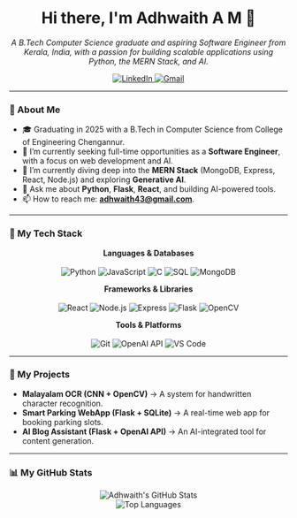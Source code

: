 <h1 align="center">Hi there, I'm Adhwaith A M 👋</h1>

<p align="center">
  <em>A B.Tech Computer Science graduate and aspiring Software Engineer from Kerala, India, with a passion for building scalable applications using Python, the MERN Stack, and AI.</em>
</p>

<p align="center">
  <a href="https://www.linkedin.com/in/adhwaitham" target="_blank">
    <img src="https://img.shields.io/badge/LinkedIn-0077B5?style=for-the-badge&logo=linkedin&logoColor=white" alt="LinkedIn"/>
  </a>
  <a href="mailto:adhwaith43@gmail.com">
    <img src="https://img.shields.io/badge/Gmail-D14836?style=for-the-badge&logo=gmail&logoColor=white" alt="Gmail"/>
  </a>
</p>

---

### 🚀 About Me

- 🎓 Graduating in 2025 with a B.Tech in Computer Science from College of Engineering Chengannur.
- 🔭 I’m currently seeking full-time opportunities as a **Software Engineer**, with a focus on web development and AI.
- 🌱 I’m currently diving deep into the **MERN Stack** (MongoDB, Express, React, Node.js) and exploring **Generative AI**.
- 💬 Ask me about **Python**, **Flask**, **React**, and building AI-powered tools.
- 📫 How to reach me: **adhwaith43@gmail.com**.

---

### 🧠 My Tech Stack

<p align="center">
  <strong>Languages & Databases</strong><br/><br/>
  <img src="https://img.shields.io/badge/Python-3776AB?style=for-the-badge&logo=python&logoColor=white" alt="Python"/>
  <img src="https://img.shields.io/badge/JavaScript-F7DF1E?style=for-the-badge&logo=javascript&logoColor=black" alt="JavaScript"/>
  <img src="https://img.shields.io/badge/C-A8B9CC?style=for-the-badge&logo=c&logoColor=white" alt="C"/>
  <img src="https://img.shields.io/badge/SQL-4479A1?style=for-the-badge&logo=mysql&logoColor=white" alt="SQL"/>
  <img src="https://img.shields.io/badge/MongoDB-47A248?style=for-the-badge&logo=mongodb&logoColor=white" alt="MongoDB"/>
</p>

<p align="center">
  <strong>Frameworks & Libraries</strong><br/><br/>
  <img src="https://img.shields.io/badge/React-20232A?style=for-the-badge&logo=react&logoColor=61DAFB" alt="React"/>
  <img src="https://img.shields.io/badge/Node.js-339933?style=for-the-badge&logo=node.js&logoColor=white" alt="Node.js"/>
  <img src="https://img.shields.io/badge/Express-000000?style=for-the-badge&logo=express&logoColor=white" alt="Express"/>
  <img src="https://img.shields.io/badge/Flask-000000?style=for-the-badge&logo=flask&logoColor=white" alt="Flask"/>
  <img src="https://img.shields.io/badge/OpenCV-5C3EE8?style=for-the-badge&logo=opencv&logoColor=white" alt="OpenCV"/>
</p>

<p align="center">
  <strong>Tools & Platforms</strong><br/><br/>
  <img src="https://img.shields.io/badge/Git-F05032?style=for-the-badge&logo=git&logoColor=white" alt="Git"/>
  <img src="https://img.shields.io/badge/OpenAI-412991?style=for-the-badge&logo=openai&logoColor=white" alt="OpenAI API"/>
  <img src="https://img.shields.io/badge/VS_Code-007ACC?style=for-the-badge&logo=visual-studio-code&logoColor=white" alt="VS Code"/>
</p>

---

### 🔬 My Projects
- **Malayalam OCR (CNN + OpenCV)** → A system for handwritten character recognition.
- **Smart Parking WebApp (Flask + SQLite)** → A real-time web app for booking parking slots.
- **AI Blog Assistant (Flask + OpenAI API)** → An AI-integrated tool for content generation.

---

### 📊 My GitHub Stats

<p align="center">
  <img src="https://github-readme-stats.vercel.app/api?username=adhwaith43&show_icons=true&theme=radical" alt="Adhwaith's GitHub Stats" />
  <br/>
  <img src="https://github-readme-stats.vercel.app/api/top-langs/?username=adhwaith43&layout=compact&theme=radical" alt="Top Languages" />
  <br/>
  
</p>
